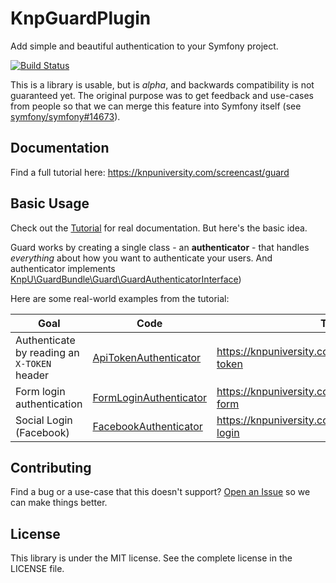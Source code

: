 # KnpGuardPlugin

Add simple and beautiful authentication to your Symfony project.

[![Build Status](https://travis-ci.org/knpuniversity/KnpUGuardBundle.svg?branch=master)](https://travis-ci.org/knpuniversity/KnpUGuardBundle)

This is a library is usable, but is *alpha*, and backwards compatibility
is not guaranteed yet. The original purpose was to get feedback and use-cases
from people so that we can merge this feature into Symfony itself
(see [symfony/symfony#14673](https://github.com/symfony/symfony/pull/14673)).

## Documentation

Find a full tutorial here: https://knpuniversity.com/screencast/guard

## Basic Usage

Check out the [Tutorial](https://knpuniversity.com/screencast/guard) for real documentation.
But here's the basic idea.

Guard works by creating a single class - an **authenticator** - that handles *everything*
about how you want to authenticate your users. And authenticator implements
[KnpU\GuardBundle\Guard\GuardAuthenticatorInterface](https://github.com/knpuniversity/KnpUGuard/blob/master/src/GuardAuthenticatorInterface.php))

Here are some real-world examples from the tutorial:

Goal                                        | Code                                                                                                                                      | Tutorial
------------------------------------------- | ----------------------------------------------------------------------------------------------------------------------------------------- | -------
Authenticate by reading an `X-TOKEN` header | [ApiTokenAuthenticator](https://github.com/knpuniversity/guard-tutorial/blob/finished/src/AppBundle/Security/ApiTokenAuthenticator.php)   | https://knpuniversity.com/screencast/guard/api-token
Form login authentication                   | [FormLoginAuthenticator](https://github.com/knpuniversity/guard-tutorial/blob/finished/src/AppBundle/Security/FormLoginAuthenticator.php) | https://knpuniversity.com/screencast/guard/login-form
Social Login (Facebook)                     | [FacebookAuthenticator](https://github.com/knpuniversity/guard-tutorial/blob/finished/src/AppBundle/Security/FacebookAuthenticator.php)   | https://knpuniversity.com/screencast/guard/social-login

## Contributing

Find a bug or a use-case that this doesn't support? [Open an Issue](https://github.com/knpuniversity/KnpUGuardBundle/issues)
so we can make things better.

## License

This library is under the MIT license. See the complete license in the LICENSE file.
